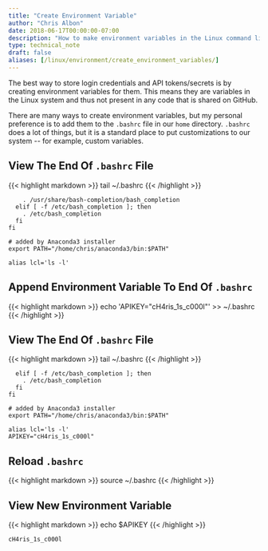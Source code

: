 ```yaml
---
title: "Create Environment Variable"
author: "Chris Albon"
date: 2018-06-17T00:00:00-07:00
description: "How to make environment variables in the Linux command line."
type: technical_note
draft: false
aliases: [/linux/environment/create_environment_variables/]
---
```


The best way to store login credentials and API tokens/secrets is by creating environment variables for them. This means they are variables in the Linux system and thus not present in any code that is shared on GitHub.

There are many ways to create environment variables, but my personal preference is to add them to the `.bashrc` file in our `home` directory. `.bashrc` does a lot of things, but it is a standard place to put customizations to our system -- for example, custom variables.

## View The End Of `.bashrc` File

{{< highlight markdown >}}
tail ~/.bashrc
{{< /highlight >}}
```
    . /usr/share/bash-completion/bash_completion
  elif [ -f /etc/bash_completion ]; then
    . /etc/bash_completion
  fi
fi

# added by Anaconda3 installer
export PATH="/home/chris/anaconda3/bin:$PATH"

alias lcl='ls -l'
```

## Append Environment Variable To End Of `.bashrc`
{{< highlight markdown >}}
echo 'APIKEY="cH4ris_1s_c000l"' >> ~/.bashrc
{{< /highlight >}}

## View The End Of `.bashrc` File

{{< highlight markdown >}}
tail ~/.bashrc
{{< /highlight >}}
```
  elif [ -f /etc/bash_completion ]; then
    . /etc/bash_completion
  fi
fi

# added by Anaconda3 installer
export PATH="/home/chris/anaconda3/bin:$PATH"

alias lcl='ls -l'
APIKEY="cH4ris_1s_c000l"
```

## Reload `.bashrc`

{{< highlight markdown >}}
source ~/.bashrc
{{< /highlight >}}

## View New Environment Variable

{{< highlight markdown >}}
echo $APIKEY
{{< /highlight >}}
```
cH4ris_1s_c000l
```